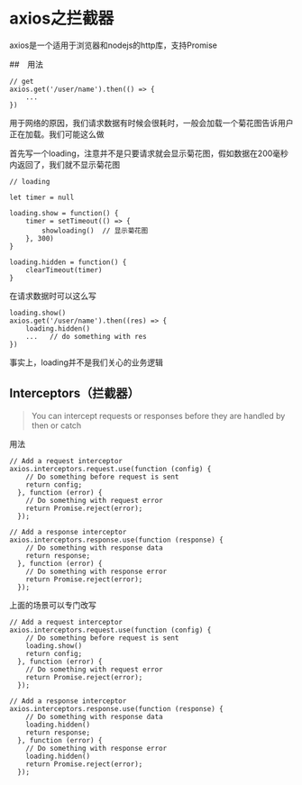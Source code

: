 # axios之拦截器  

axios是一个适用于浏览器和nodejs的http库，支持Promise  

##　用法
```
// get
axios.get('/user/name').then(() => {
    ...
})
```
用于网络的原因，我们请求数据有时候会很耗时，一般会加载一个菊花图告诉用户正在加载。我们可能这么做  

首先写一个loading，注意并不是只要请求就会显示菊花图，假如数据在200毫秒内返回了，我们就不显示菊花图
```
// loading

let timer = null

loading.show = function() {
    timer = setTimeout(() => {
        showloading()  // 显示菊花图
    }, 300)
}

loading.hidden = function() {
    clearTimeout(timer)
}
```
在请求数据时可以这么写
```
loading.show() 
axios.get('/user/name').then((res) => {
    loading.hidden()
    ...   // do something with res
})
```
事实上，loading并不是我们关心的业务逻辑

## Interceptors（拦截器）  

> You can intercept requests or responses before they are handled by then or catch  

用法

```
// Add a request interceptor
axios.interceptors.request.use(function (config) {
    // Do something before request is sent
    return config;
  }, function (error) {
    // Do something with request error
    return Promise.reject(error);
  });

// Add a response interceptor
axios.interceptors.response.use(function (response) {
    // Do something with response data
    return response;
  }, function (error) {
    // Do something with response error
    return Promise.reject(error);
  });
```
上面的场景可以专门改写
```
// Add a request interceptor
axios.interceptors.request.use(function (config) {
    // Do something before request is sent
    loading.show()
    return config;
  }, function (error) {
    // Do something with request error
    return Promise.reject(error);
  });

// Add a response interceptor
axios.interceptors.response.use(function (response) {
    // Do something with response data
    loading.hidden()
    return response;
  }, function (error) {
    // Do something with response error
    loading.hidden()
    return Promise.reject(error);
  });
```